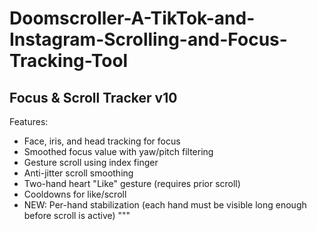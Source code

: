 # Doomscroller-A-TikTok-and-Instagram-Scrolling-and-Focus-Tracking-Tool

Focus & Scroll Tracker v10
--------------------------
Features:
 - Face, iris, and head tracking for focus
 - Smoothed focus value with yaw/pitch filtering
 - Gesture scroll using index finger
 - Anti-jitter scroll smoothing
 - Two-hand heart "Like" gesture (requires prior scroll)
 - Cooldowns for like/scroll
 - NEW: Per-hand stabilization (each hand must be visible long enough before scroll is active)
"""
